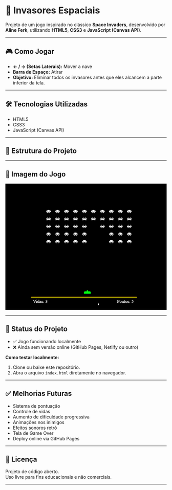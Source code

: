 # 👾 Invasores Espaciais

Projeto de um jogo inspirado no clássico **Space Invaders**, desenvolvido por **Aline Ferk**, utilizando **HTML5**, **CSS3** e **JavaScript (Canvas API)**.

---

## 🎮 Como Jogar

- **← / → (Setas Laterais):** Mover a nave  
- **Barra de Espaço:** Atirar  
- **Objetivo:** Eliminar todos os invasores antes que eles alcancem a parte inferior da tela.

---

## 🛠️ Tecnologias Utilizadas

- HTML5  
- CSS3  
- JavaScript (Canvas API)

---

## 📂 Estrutura do Projeto


---

## 📸 Imagem do Jogo

![Invasores Espaciais](./invasores-game.png)

---

## 🚧 Status do Projeto

- ✅ Jogo funcionando localmente  
- ❌ Ainda sem versão online (GitHub Pages, Netlify ou outro)

**Como testar localmente:**

1. Clone ou baixe este repositório.  
2. Abra o arquivo `index.html` diretamente no navegador.

---

## ✅ Melhorias Futuras

- Sistema de pontuação  
- Controle de vidas  
- Aumento de dificuldade progressiva  
- Animações nos inimigos  
- Efeitos sonoros retrô  
- Tela de Game Over  
- Deploy online via GitHub Pages

---


## 📃 Licença

Projeto de código aberto.  
Uso livre para fins educacionais e não comerciais.

---
